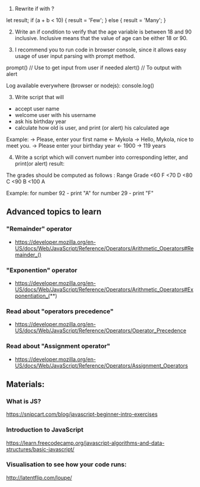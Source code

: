 1) Rewrite if with ?

let result;
if (a + b < 10) {
  result = 'Few';
} else {
  result = 'Many';
}

2) Write an if condition to verify that the age variable is between 18 and 90 inclusive.
Inclusive means that the value of age can be either 18 or 90.

3) I recommend you to run code in browser console, since it allows easy usage of user input parsing with prompt method.

prompt() // Use to get input from user if needed
alert() // To output with alert

Log available everywhere (browser or nodejs):
console.log()

3. Write script that will 
- accept user name
- welcome user with his username
- ask his birthday year
- calculate how old is user, and print (or alert) his calculated age

Example:
-> Please, enter your first name
<- Mykola
-> Hello, Mykola, nice to meet you. -> Please enter your birthday year
<- 1900
-> 119 years


4. Write a script which will convert number into corresponding letter, and print(or alert) result:

The grades should be computed as follows :
Range Grade
<60 F
<70 D
<80 C
<90 B
<100 A

Example:
for number 92 - print "A"
for number 29 - print "F"



## Advanced topics to learn

### "Remainder" operator

- https://developer.mozilla.org/en-US/docs/Web/JavaScript/Reference/Operators/Arithmetic_Operators#Remainder_()

### "Exponention" operator

- https://developer.mozilla.org/en-US/docs/Web/JavaScript/Reference/Operators/Arithmetic_Operators#Exponentiation_(**)

### Read about "operators precedence"

- https://developer.mozilla.org/en-US/docs/Web/JavaScript/Reference/Operators/Operator_Precedence

### Read about "Assignment operator"

- https://developer.mozilla.org/en-US/docs/Web/JavaScript/Reference/Operators/Assignment_Operators


## Materials:

### What is JS?
https://snipcart.com/blog/javascript-beginner-intro-exercises

### Introduction to JavaScript
https://learn.freecodecamp.org/javascript-algorithms-and-data-structures/basic-javascript/

### Visualisation to see how your code runs:
http://latentflip.com/loupe/
